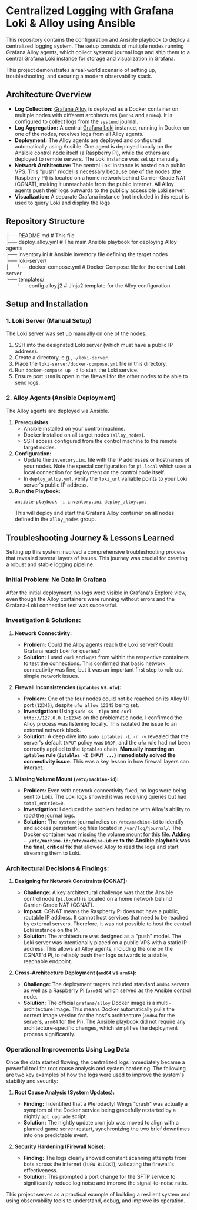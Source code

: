 # Centralized Logging with Grafana Loki & Alloy using Ansible

This repository contains the configuration and Ansible playbook to deploy a centralized logging system. The setup consists of multiple nodes running Grafana Alloy agents, which collect systemd journal logs and ship them to a central Grafana Loki instance for storage and visualization in Grafana.

This project demonstrates a real-world scenario of setting up, troubleshooting, and securing a modern observability stack.

## Architecture Overview

* **Log Collection:** [Grafana Alloy](https://grafana.com/docs/alloy/) is deployed as a Docker container on multiple nodes with different architectures (`amd64` and `arm64`). It is configured to collect logs from the `systemd` journal.
* **Log Aggregation:** A central [Grafana Loki](https://grafana.com/oss/loki/) instance, running in Docker on one of the nodes, receives logs from all Alloy agents.
* **Deployment:** The Alloy agents are deployed and configured automatically using Ansible. One agent is deployed locally on the Ansible control node itself (a Raspberry Pi), while the others are deployed to remote servers. The Loki instance was set up manually.
* **Network Architecture:** The central Loki instance is hosted on a public VPS. This "push" model is necessary because one of the nodes (the Raspberry Pi) is located on a home network behind Carrier-Grade NAT (CGNAT), making it unreachable from the public internet. All Alloy agents push their logs outwards to the publicly accessible Loki server.
* **Visualization:** A separate Grafana instance (not included in this repo) is used to query Loki and display the logs.

## Repository Structure
├── README.md               # This file  
├── deploy_alloy.yml        # The main Ansible playbook for deploying Alloy agents  
├── inventory.ini           # Ansible inventory file defining the target nodes  
├── loki-server/  
│&nbsp;&nbsp;&nbsp;&nbsp; └── docker-compose.yml  # Docker Compose file for the central Loki server  
└── templates/  
&nbsp;&nbsp;&nbsp;&nbsp;&nbsp;&nbsp;&nbsp;└── config.alloy.j2     # Jinja2 template for the Alloy configuration  

## Setup and Installation

### 1. Loki Server (Manual Setup)

The Loki server was set up manually on one of the nodes.

1.  SSH into the designated Loki server (which must have a public IP address).
2.  Create a directory, e.g., `~/loki-server`.
3.  Place the `loki-server/docker-compose.yml` file in this directory.
4.  Run `docker-compose up -d` to start the Loki service.
5.  Ensure port `3100` is open in the firewall for the other nodes to be able to send logs.

### 2. Alloy Agents (Ansible Deployment)

The Alloy agents are deployed via Ansible.

1.  **Prerequisites:**
    * Ansible installed on your control machine.
    * Docker installed on all target nodes (`alloy_nodes`).
    * SSH access configured from the control machine to the remote target nodes.
2.  **Configuration:**
    * Update the `inventory.ini` file with the IP addresses or hostnames of your nodes. Note the special configuration for `pi.local` which uses a local connection for deployment on the control node itself.
    * In `deploy_alloy.yml`, verify the `loki_url` variable points to your Loki server's public IP address.
3.  **Run the Playbook:**
    ```bash
    ansible-playbook -i inventory.ini deploy_alloy.yml
    ```
    This will deploy and start the Grafana Alloy container on all nodes defined in the `alloy_nodes` group.

## Troubleshooting Journey & Lessons Learned

Setting up this system involved a comprehensive troubleshooting process that revealed several layers of issues. This journey was crucial for creating a robust and stable logging pipeline.

### Initial Problem: No Data in Grafana

After the initial deployment, no logs were visible in Grafana's Explore view, even though the Alloy containers were running without errors and the Grafana-Loki connection test was successful.

### Investigation & Solutions:

1.  **Network Connectivity:**
    * **Problem:** Could the Alloy agents reach the Loki server? Could Grafana reach Loki for queries?
    * **Solution:** I used `curl` and `wget` from within the respective containers to test the connections. This confirmed that basic network connectivity was fine, but it was an important first step to rule out simple network issues.

2.  **Firewall Inconsistencies (`iptables` vs. `ufw`):**
    * **Problem:** One of the four nodes could not be reached on its Alloy UI port (`12345`), despite `ufw allow 12345` being set.
    * **Investigation:** Using `sudo ss -tlpn` and `curl http://127.0.0.1:12345` on the problematic node, I confirmed the Alloy process was listening locally. This isolated the issue to an external network block.
    * **Solution:** A deep dive into `sudo iptables -L -n -v` revealed that the server's default `INPUT` policy was `DROP`, and the `ufw` rule had not been correctly applied to the `iptables` chain. **Manually inserting an `iptables` rule (`iptables -I INPUT ...`) immediately solved the connectivity issue.** This was a key lesson in how firewall layers can interact.

3.  **Missing Volume Mount (`/etc/machine-id`):**
    * **Problem:** Even with network connectivity fixed, no logs were being sent to Loki. The Loki logs showed it was receiving queries but had `total_entries=0`.
    * **Investigation:** I deduced the problem had to be with Alloy's ability to *read* the journal logs.
    * **Solution:** The `systemd` journal relies on `/etc/machine-id` to identify and access persistent log files located in `/var/log/journal/`. The Docker container was missing the volume mount for this file. **Adding `- /etc/machine-id:/etc/machine-id:ro` to the Ansible playbook was the final, critical fix** that allowed Alloy to read the logs and start streaming them to Loki.

### Architectural Decisions & Findings:

1.  **Designing for Network Constraints (CGNAT):**
    * **Challenge:** A key architectural challenge was that the Ansible control node (`pi.local`) is located on a home network behind Carrier-Grade NAT (CGNAT).
    * **Impact:** CGNAT means the Raspberry Pi does not have a public, routable IP address. It cannot host services that need to be reached by external servers. Therefore, it was not possible to host the central Loki instance on the Pi.
    * **Solution:** The architecture was designed as a "push" model. The Loki server was intentionally placed on a public VPS with a static IP address. This allows all Alloy agents, including the one on the CGNAT'd Pi, to reliably push their logs outwards to a stable, reachable endpoint.

2.  **Cross-Architecture Deployment (`amd64` vs `arm64`):**
    * **Challenge:** The deployment targets included standard `amd64` servers as well as a Raspberry Pi (`arm64`) which served as the Ansible control node.
    * **Solution:** The official `grafana/alloy` Docker image is a multi-architecture image. This means Docker automatically pulls the correct image version for the host's architecture (`amd64` for the servers, `arm64` for the Pi). The Ansible playbook did not require any architecture-specific changes, which simplifies the deployment process significantly.

### Operational Improvements Using Log Data
Once the data started flowing, the centralized logs immediately became a powerful tool for root cause analysis and system hardening. The following are two key examples of how the logs were used to improve the system's stability and security:

1.  **Root Cause Analysis (System Updates):**
    * **Finding:** I identified that a Pterodactyl Wings "crash" was actually a symptom of the Docker service being gracefully restarted by a nightly `apt upgrade` script.
    * **Solution:** The nightly update cron job was moved to align with a planned game server restart, synchronizing the two brief downtimes into one predictable event.

2.  **Security Hardening (Firewall Noise):**
    * **Finding:** The logs clearly showed constant scanning attempts from bots across the internet (`[UFW BLOCK]`), validating the firewall's effectiveness.
    * **Solution:** This prompted a port change for the SFTP service to significantly reduce log noise and improve the signal-to-noise ratio.

This project serves as a practical example of building a resilient system and using observability tools to understand, debug, and improve its operation.
